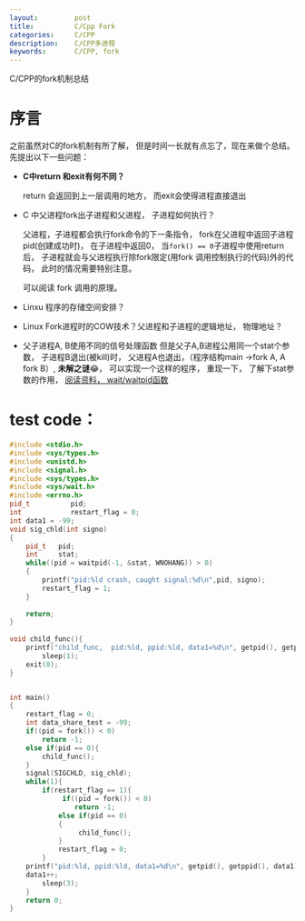 ```yaml
---
layout:     	post
title:      	C/Cpp Fork
categories: 	C/CPP
description:   	C/CPP多进程
keywords: 		C/CPP, fork
---
```


C/CPP的fork机制总结

# 序言

之前虽然对C的fork机制有所了解， 但是时间一长就有点忘了，现在来做个总结。先提出以下一些问题：

- **C中return 和exit有何不同？**

  return 会返回到上一层调用的地方， 而exit会使得进程直接退出

- C 中父进程fork出子进程和父进程， 子进程如何执行？

  父进程，子进程都会执行fork命令的下一条指令， fork在父进程中返回子进程pid(创建成功时)， 在子进程中返回0， 当`fork() == 0`子进程中使用return 后， 子进程就会与父进程执行除fork限定(用fork 调用控制执行的代码)外的代码， 此时的情况需要特别注意。 

  可以阅读 fork 调用的原理。

- Linxu 程序的存储空间安排？

- Linux Fork进程时的COW技术？父进程和子进程的逻辑地址， 物理地址？

- 父子进程A, B使用不同的信号处理函数 但是父子A,B进程公用同一个stat个参数， 子进程B退出(被kill)时， 父进程A也退出，（程序结构main ->fork A, A fork B）, **未解之谜**😂， 可以实现一个这样的程序， 重现一下， 了解下stat参数的作用， [阅读资料， wait/waitpid函数](https://www.twblogs.net/a/5c2e2724bd9eee35b3a48c59)





# test code：

```cpp
#include <stdio.h> 
#include <sys/types.h> 
#include <unistd.h> 
#include <signal.h>
#include <sys/types.h>
#include <sys/wait.h>
#include <errno.h>
pid_t          pid;
int            restart_flag = 0;
int data1 = -99;
void sig_chld(int signo)
{
    pid_t   pid;
    int     stat;
    while((pid = waitpid(-1, &stat, WNOHANG)) > 0)
    {
        printf("pid:%ld crash, caught signal:%d\n",pid, signo);
        restart_flag = 1;    
    }
       
    return;
}
  
void child_func(){ 
	printf("child_func,  pid:%ld, ppid:%ld, data1=%d\n", getpid(), getppid(), data1);
        sleep(1);
	exit(0);
} 


int main() 
{
    restart_flag = 0; 
    int data_share_test = -99;
    if((pid = fork()) < 0)  
        return -1;
    else if(pid == 0){
        child_func();
    }
    signal(SIGCHLD, sig_chld);
    while(1){
        if(restart_flag == 1){
             if((pid = fork()) < 0) 
                return -1;
            else if(pid == 0)
            {
                 child_func();
            }
            restart_flag = 0; 
        }
	printf("pid:%ld, ppid:%ld, data1=%d\n", getpid(), getppid(), data1);
	data1++;
        sleep(3); 
    } 
    return 0; 
} 

```

